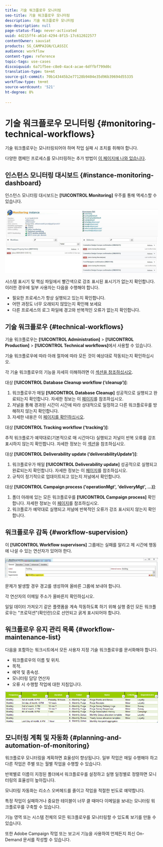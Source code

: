```yaml
---
title: 기술 워크플로우 모니터링
seo-title: 기술 워크플로우 모니터링
description: 기술 워크플로우 모니터링
seo-description: null
page-status-flag: never-activated
uuid: 4d215ff4-a61d-4294-8f15-17c612022577
contentOwner: sauviat
products: SG_CAMPAIGN/CLASSIC
audience: workflow
content-type: reference
topic-tags: use-cases
discoiquuid: 6a71f5ee-c8e0-4ac4-acae-6dffbf799d0c
translation-type: tm+mt
source-git-commit: 70b143445b2e77128b9404e35d96b39694d55335
workflow-type: tm+mt
source-wordcount: '521'
ht-degree: 8%

---
```



# 기술 워크플로우 모니터링 {#monitoring-technical-workflows}

기술 워크플로우는 모니터링되어야 하며 작업 실패 시 조치를 취해야 합니다.

다양한 캠페인 프로세스를 모니터링하는 추가 방법이 [이 페이지에 나와 있습니다](../../production/using/monitoring-guidelines.md).

## 인스턴스 모니터링 대시보드 {#instance-monitoring-dashboard}

인스턴스 모니터링 대시보드는 **[!UICONTROL Monitoring]** 우주를 통해 액세스할 수 있습니다.

![](assets/monitoring_technical_workflows1.png)

시스템 표시기 및 핵심 파일에서 빨간색으로 강조 표시된 표시기가 없는지 확인합니다. 이러한 경우에 일부 사용자는 다음을 수행해야 합니다.

* 필요한 프로세스가 항상 실행되고 있는지 확인합니다.
* 어떤 과정도 너무 오래되지 않았는지 확인해 보세요
* 다른 프로세스의 로그 파일에 경고와 반복적인 오류가 없는지 확인합니다.

## 기술 워크플로우 {#technical-workflows}

기술 워크플로우는 **[!UICONTROL Administration]** > **[!UICONTROL Production]** > **[!UICONTROL Technical workflows]**&#x200B;에서 사용할 수 있습니다.

기술 워크플로우에 따라 아래 절차에 따라 모든 것이 예상대로 작동되는지 확인하십시오.

각 기술 워크플로우의 기능을 자세히 이해하려면 이 [섹션을 참조하십시오](../../workflow/using/about-technical-workflows.md).

대상 **[!UICONTROL Database Cleanup workflow (‘cleanup’)]**:

1. 워크플로우가 매일 **[!UICONTROL Database Cleanup]** 성공적으로 실행되고 완료되는지 확인합니다. 자세한 정보는 이 [페이지](../../workflow/using/delivery.md)를 참조하십시오.
1. 저널을 통해 경과된 시간이 시간에 따라 상대적으로 일정하고 다른 워크플로우를 방해하지 않는지 확인합니다.
1. 자세한 내용은 이 [페이지를 확인하십시오](../../production/using/database-cleanup-workflow.md).

대상 **[!UICONTROL Tracking workflow (‘tracking’)]**:

추적 워크플로가 예약대로(기본적으로 매 시간마다) 실행되고 저널이 반복 오류를 강조 표시하지 않는지 확인합니다. 자세한 정보는 이 [섹션](../../workflow/using/delivery.md)을 참조하십시오.

대상 **[!UICONTROL Deliverability update (‘deliverabilityUpdate’)]**:

1. 워크플로우가 매일 **[!UICONTROL Deliverability update]** 성공적으로 실행되고 완료되는지 확인합니다. 자세한 정보는 이 [페이지](../../workflow/using/delivery.md)를 참조하십시오.
1. 규칙이 정기적으로 업데이트되고 있는지 저널에서 확인합니다.

대상 **[!UICONTROL Campaign process ('operationMgt', 'deliveryMgt', ...)]**:

1. 폴더 아래에 있는 모든 워크플로우를 **[!UICONTROL Campaign process]** 확인합니다. 자세한 정보는 이 [페이지](../../workflow/using/campaign.md)를 참조하십시오.
1. 워크플로가 예약대로 실행되고 저널에 반복적인 오류가 강조 표시되지 않는지 확인합니다.

## 워크플로우 감독 {#workflow-supervision}

이 **[!UICONTROL Workflow supervisors]** 그룹에는 실패를 알리고 제 시간에 행동에 나설 수 있는 연산자가 있어야 한다.

![](assets/monitoring_technical_workflows3.png)

문제가 발생할 경우 경고를 생성하여 올바른 그룹에 보내야 합니다.

각 연산자의 이메일 주소가 올바른지 확인하십시오.

일일 데이터 가져오기 같은 플랫폼을 계속 작동하도록 하기 위해 실행 중인 모든 워크플로우는 &quot;프로덕션&quot;(확인란)으로 선언되고 굵게 표시되어야 합니다.

## 워크플로우 유지 관리 목록 {#workflow-maintenance-list}

다음을 포함하는 워크시트에서 모든 사용자 지정 기술 워크플로우를 문서화해야 합니다.

* 워크플로우의 이름 및 위치.
* 목적.
* 예약 및 종속성.
* 모니터링 담당 연산자
* 오류 시 수행할 작업에 대한 지침입니다.

![](assets/monitoring_technical_workflows4.png)

## 모니터링 계획 및 자동화 {#planning-and-automation-of-monitoring}

워크플로우 모니터링을 계획하면 효율성이 향상됩니다. 일부 작업은 매일 수행해야 하고 다른 작업은 주별 또는 월별 작업을 수행할 수 있습니다.

반복별로 이름이 지정된 폴더에서 워크플로우를 설정하고 실행 일정별로 정렬하면 모니터링의 효율성이 높아집니다.

모니터링 자동화는 리소스 오버헤드를 줄이고 작업을 적절한 빈도로 예약합니다.

특정 작업이 실패하거나 중요한 테이블이 너무 클 때마다 이메일을 보내는 모니터링 워크플로우를 구축할 수 있습니다.

기능 영역 또는 시스템 전체의 모든 워크플로우를 모니터링할 수 있도록 보기를 만들 수 있습니다.

또한 Adobe Campaign 작업 또는 보고서 기능을 사용하여 언제든지 최신 On-Demand 문서를 작성할 수 있습니다.
